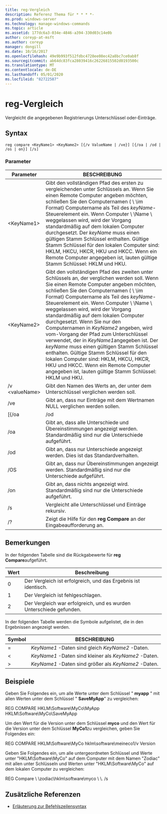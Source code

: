 ```yaml
---
title: reg-Vergleich
description: Referenz Thema für * * * *-
ms.prod: windows-server
ms.technology: manage-windows-commands
ms.topic: article
ms.assetid: 177dc6a3-034e-4846-a394-330d03c14e0b
author: coreyp-at-msft
ms.author: coreyp
manager: dongill
ms.date: 10/16/2017
ms.openlocfilehash: 49e9b993f512fdbc4728ee08ec42a8bc7ce0ab8f
ms.sourcegitcommit: ab64dc83fca28039416c26226815502d0193500c
ms.translationtype: MT
ms.contentlocale: de-DE
ms.lasthandoff: 05/01/2020
ms.locfileid: "82722587"
---
```

# <a name="reg-compare"></a>reg-Vergleich



Vergleicht die angegebenen Registrierungs Unterschlüssel oder-Einträge.



## <a name="syntax"></a>Syntax

```
reg compare <KeyName1> <KeyName2> [{/v ValueName | /ve}] [{/oa | /od | /os | on}] [/s]
```

### <a name="parameters"></a>Parameter

|    Parameter    |                                                                                                                                                                                                                                                                                          BESCHREIBUNG                                                                                                                                                                                                                                                                                           |
|-----------------|------------------------------------------------------------------------------------------------------------------------------------------------------------------------------------------------------------------------------------------------------------------------------------------------------------------------------------------------------------------------------------------------------------------------------------------------------------------------------------------------------------------------------------------------------------------------------------------------|
|   \<KeyName1>   |                                                               Gibt den vollständigen Pfad des ersten zu vergleichenden unter Schlüssels an. Wenn Sie einen Remote Computer angeben möchten, schließen Sie den Computernamen ( \\ \\im Format\) Computername als Teil des *keyName*-Steuerelement ein. Wenn Computer \\ \\Name \ weggelassen wird, wird der Vorgang standardmäßig auf dem lokalen Computer durchgesetzt. Der *keyName* muss einen gültigen Stamm Schlüssel enthalten. Gültige Stamm Schlüssel für den lokalen Computer sind: HKLM, HKCU, HKCR, HKU und HKCC. Wenn ein Remote Computer angegeben ist, lauten gültige Stamm Schlüssel: HKLM und HKU.                                                                |
|   \<KeyName2>   | Gibt den vollständigen Pfad des zweiten unter Schlüssels an, der verglichen werden soll. Wenn Sie einen Remote Computer angeben möchten, schließen Sie den Computernamen ( \\ \\im Format\) Computername als Teil des *keyName*-Steuerelement ein. Wenn Computer \\ \\Name \ weggelassen wird, wird der Vorgang standardmäßig auf dem lokalen Computer durchgesetzt. Wenn Sie nur den Computernamen in *KeyName2* angeben, wird vom-Vorgang der Pfad zum Unterschlüssel verwendet, der in *KeyName1*angegeben ist. Der *keyName* muss einen gültigen Stamm Schlüssel enthalten. Gültige Stamm Schlüssel für den lokalen Computer sind: HKLM, HKCU, HKCR, HKU und HKCC. Wenn ein Remote Computer angegeben ist, lauten gültige Stamm Schlüssel: HKLM und HKU. |
| /v \<valueName> |                                                                                                                                                                                                                                                                     Gibt den Namen des Werts an, der unter dem Unterschlüssel verglichen werden soll.                                                                                                                                                                                                                                                                      |
|       /ve       |                                                                                                                                                                                                                                                         Gibt an, dass nur Einträge mit dem Wertnamen NULL verglichen werden sollen.                                                                                                                                                                                                                                                         |
|      [{/oa      |                                                                                                                                                                                                                                                                                              /od                                                                                                                                                                                                                                                                                               |
|       /oa       |                                                                                                                                                                                                                                             Gibt an, dass alle Unterschiede und Übereinstimmungen angezeigt werden. Standardmäßig sind nur die Unterschiede aufgeführt.                                                                                                                                                                                                                                             |
|       /od       |                                                                                                                                                                                                                                                          Gibt an, dass nur Unterschiede angezeigt werden. Dies ist das Standardverhalten.                                                                                                                                                                                                                                                          |
|       /OS       |                                                                                                                                                                                                                                                    Gibt an, dass nur Übereinstimmungen angezeigt werden. Standardmäßig sind nur die Unterschiede aufgeführt.                                                                                                                                                                                                                                                     |
|       /on       |                                                                                                                                                                                                                                                       Gibt an, dass nichts angezeigt wird. Standardmäßig sind nur die Unterschiede aufgeführt.                                                                                                                                                                                                                                                        |
|       /s        |                                                                                                                                                                                                                                                                         Vergleicht alle Unterschlüssel und Einträge rekursiv.                                                                                                                                                                                                                                                                          |
|       /?        |                                                                                                                                                                                                                                                                    Zeigt die Hilfe für den **reg Compare** an der Eingabeaufforderung an.                                                                                                                                                                                                                                                                    |

## <a name="remarks"></a>Bemerkungen

In der folgenden Tabelle sind die Rückgabewerte für **reg Compare**aufgeführt.

|Wert|Beschreibung|
|-----|-----------|
|0|Der Vergleich ist erfolgreich, und das Ergebnis ist identisch.|
|1|Der Vergleich ist fehlgeschlagen.|
|2|Der Vergleich war erfolgreich, und es wurden Unterschiede gefunden.|

In der folgenden Tabelle werden die Symbole aufgelistet, die in den Ergebnissen angezeigt werden.

|Symbol|BESCHREIBUNG|
|------|-----------|
|=|*KeyName1* -Daten sind gleich *KeyName2* -Daten.|
|<|*KeyName1* -Daten sind kleiner als *KeyName2* -Daten.|
|>|*KeyName1* -Daten sind größer als *KeyName2* -Daten.|

## <a name="examples"></a>Beispiele

Geben Sie Folgendes ein, um alle Werte unter dem Schlüssel " **myapp** " mit allen Werten unter dem Schlüssel " **SaveMyApp**" zu vergleichen:

REG COMPARE HKLM\Software\MyCo\MyApp HKLM\Software\MyCo\SaveMyApp

Um den Wert für die Version unter dem Schlüssel **myco** und den Wert für die Version unter dem Schlüssel **MyCo1**zu vergleichen, geben Sie Folgendes ein:

REG COMPARE HKLM\Software\MyCo hklm\software\meineco1/v Version

Geben Sie Folgendes ein, um alle untergeordneten Schlüssel und Werte unter "HKLM\Software\MyCo" auf dem Computer mit dem Namen "Zodiac" mit allen unter Schlüsseln und Werten unter "HKLM\Software\MyCo" auf dem lokalen Computer zu vergleichen:

REG Compare \\ \\zodiac\hklm\software\myco \\ \\. /s

## <a name="additional-references"></a>Zusätzliche Referenzen

- [Erläuterung zur Befehlszeilensyntax](command-line-syntax-key.md)